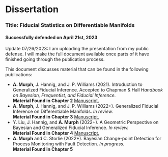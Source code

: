Dissertation
========
### Title: Fiducial Statistics on Differentiable Manifolds
#### Successfully defended on April 21st, 2023

Update 07/26/2023: I am uploading the presentation from my public defense.  I will make the full document available once parts of it have finished going through the publication process.

This document discusses material that can be found in the following publications:
<ul>
  <li>
    <b>A. Murph</b>, J. Hannig, and J. P. Williams (2021). Introduction to Generalized Fiducial Inference. Accepted to Chapman &#38; Hall <i>Handbook on Bayesian, Frequentist, and Fiducial Inference.</i> <br> <b>Material Found in Chapter 2</b> <a id="raw-url" href="https://arxiv.org/abs/2302.14598">Manuscript.</a>
  </li>
  <li>
    <b>A. Murph</b>, J. Hannig, and J. P. Williams (2022+). Generalized Fiducial Inference on Differentiable Manifolds. <i>In review.</i> <br> <b>Material Found in Chapter 3</b> <a id="raw-url" href="https://arxiv.org/abs/2209.15473">Manuscript.</a>
  </li>
  <li>
    Y. Liu, J. Hannig, and <b>A. Murph</b> (2022+). A Geometric Perspective on Bayesian and Generalized Fiducial Inference. <i>In review.</i> <br> <b>Material Found in Chapter 4</b> <a id="raw-url" href="https://arxiv.org/abs/2210.05462">Manuscript.</a>
  </li> 
  <li>
    <b>A. Murph</b> and C. Storlie (2022+).  Bayesian Change-point Detection for Process Monitoring with Fault Detection. <i>In progress.</i> <br> <b>Material Found in Chapter 5</b>
  </li>
    <br>
</ul>